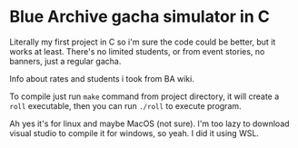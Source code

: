 # Blue Archive gacha simulator in C
Literally my first project in C so i'm sure the code could be better, but it works at least.
There's no limited students, or from event stories, no banners, just a regular gacha.

Info about rates and students i took from BA wiki.

To compile just run `make` command from project directory, it will create a `roll` executable, then you can run `./roll` to execute program.

Ah yes it's for linux and maybe MacOS (not sure). I'm too lazy to download visual studio to compile it for windows, so yeah. I did it using WSL.
